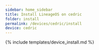 ```yaml
---
sidebar: home_sidebar
title: Install LineageOS on cedric
folder: install
permalink: /devices/cedric/install
device: cedric
---
```

{% include templates/device_install.md %}
